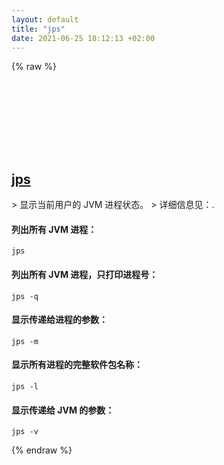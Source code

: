 ```yaml
---
layout: default
title: "jps"
date: 2021-06-25 18:12:13 +02:00
---
```

{% raw %}
<h2 id="jps">
  <a href="/zh/common/jps.html">jps</a> <a href="#jps"><svg class="icon">
    <use href="/assets/images/unicode_sprite.svg#link" />
  </svg></a>
</h2>
> 显示当前用户的 JVM 进程状态。
> 详细信息见：<https://docs.oracle.com/en/java/javase/11/tools/jps.html>.

#### 列出所有 JVM 进程：
```shell
jps
```
#### 列出所有 JVM 进程，只打印进程号：
```shell
jps -q
```
#### 显示传递给进程的参数：
```shell
jps -m
```
#### 显示所有进程的完整软件包名称：
```shell
jps -l
```
#### 显示传递给 JVM 的参数：
```shell
jps -v
```
{% endraw %}